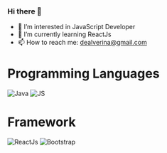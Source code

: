 ### Hi there 👋
- 👀 I’m interested in JavaScript Developer
- 🌱 I’m currently learning ReactJs
- 📫 How to reach me: dealverina@gmail.com

# Programming Languages
![Java](https://img.shields.io/badge/Java-df1e22?logo=java&logoColor=black&logoWidth=10&style=for-the-badge)
![JS](https://img.shields.io/badge/JavaScript-e3f10f?&logo=JavaScript&logoColor=black&logoWidth=30&style=for-the-badge)

# Framework
![ReactJs](https://img.shields.io/badge/React-20232A?style=for-the-badge&logo=react&logoColor=61DAFB&logoWidth=30)
![Bootstrap](https://img.shields.io/badge/Bootstrap-563D7C?style=for-the-badge&logo=bootstrap&logoColor=white&logoWidth=30)
